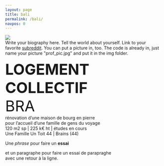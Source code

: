 ```yaml
---
layout: page
title: bali 
permalink: /bali/
navpos: 0
---
```


<img class="col one right" src="{{site.baseurl}}/img/prof_pic.jpg">

<br/>
Write your biography here. Tell the world about yourself. Link to your favorite <a href="http://reddit.com" target="blank">subreddit</a>. You can put a picture in, too. The code is already in, just name your picture "prof_pic.jpg" and put it in the img folder. 


<FONT size="10pt"> **LOGEMENT COLLECTIF** </FONT>
<br> <FONT size="8pt"> BRA </FONT>
<br> rénovation d’une maison de bourg en pierre
<br> pour l’accueil d’une famille de gens du voyage
<br> 120 m2 sp | 225 k€ ht | études en cours
<br> Une Famille Un Toit 44 | Brains (44)


Une _phrase_ pour faire un **essai**

et un paragraphe pour faire un essai de parapraghe <br> avec une retour à la ligne.
